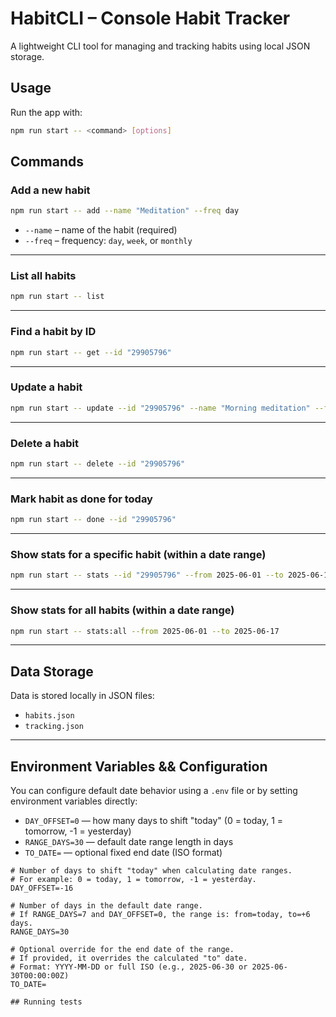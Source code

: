 # HabitCLI – Console Habit Tracker

A lightweight CLI tool for managing and tracking habits using local JSON storage.

## Usage

Run the app with:

```bash
npm run start -- <command> [options]
```

## Commands

### Add a new habit

```bash
npm run start -- add --name "Meditation" --freq day
```

- `--name` – name of the habit (required)
- `--freq` – frequency: `day`, `week`, or `monthly`

---

### List all habits

```bash
npm run start -- list
```

---

### Find a habit by ID

```bash
npm run start -- get --id "29905796"
```

---

### Update a habit

```bash
npm run start -- update --id "29905796" --name "Morning meditation" --freq weekly
```

---

### Delete a habit

```bash
npm run start -- delete --id "29905796"
```

---

### Mark habit as done for today

```bash
npm run start -- done --id "29905796"
```

---

### Show stats for a specific habit (within a date range)

```bash
npm run start -- stats --id "29905796" --from 2025-06-01 --to 2025-06-17
```

---

### Show stats for all habits (within a date range)

```bash
npm run start -- stats:all --from 2025-06-01 --to 2025-06-17
```


---

## Data Storage

Data is stored locally in JSON files:

- `habits.json`
- `tracking.json`

---

## Environment Variables && Configuration

You can configure default date behavior using a `.env` file or by setting environment variables directly:

- `DAY_OFFSET=0` — how many days to shift "today" (0 = today, 1 = tomorrow, -1 = yesterday)
- `RANGE_DAYS=30` — default date range length in days
- `TO_DATE=` — optional fixed end date (ISO format)

```env
# Number of days to shift "today" when calculating date ranges.
# For example: 0 = today, 1 = tomorrow, -1 = yesterday.
DAY_OFFSET=-16

# Number of days in the default date range.
# If RANGE_DAYS=7 and DAY_OFFSET=0, the range is: from=today, to=+6 days.
RANGE_DAYS=30

# Optional override for the end date of the range.
# If provided, it overrides the calculated "to" date.
# Format: YYYY-MM-DD or full ISO (e.g., 2025-06-30 or 2025-06-30T00:00:00Z)
TO_DATE=

## Running tests
```